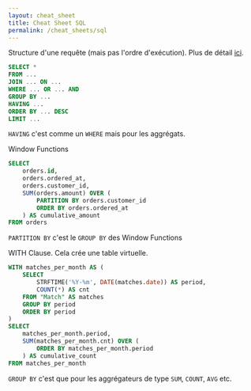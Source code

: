 ```yaml
---
layout: cheat_sheet
title: Cheat Sheet SQL
permalink: /cheat_sheets/sql
---
```


Structure d'une requête (mais pas l'ordre d'exécution). Plus de détail <a href="https://wizardzines.com/zines/sql/" class="underlined" target="_blank">ici</a>.

```SQL
SELECT *
FROM ...
JOIN ... ON ...
WHERE ... OR ... AND
GROUP BY ...
HAVING ...
ORDER BY ... DESC
LIMIT ...
```

`HAVING` c'est comme un `WHERE` mais pour les aggrégats.

Window Functions

```SQL
SELECT
    orders.id,
    orders.ordered_at,
    orders.customer_id,
    SUM(orders.amount) OVER (
        PARTITION BY orders.customer_id
        ORDER BY orders.ordered_at
    ) AS cumulative_amount
FROM orders
```

`PARTITION BY` c'est le `GROUP BY` des Window Functions

WITH Clause. Cela crée une table virtuelle.

```SQL
WITH matches_per_month AS (
    SELECT
        STRFTIME('%Y-%m', DATE(matches.date)) AS period,
        COUNT(*) AS cnt
    FROM "Match" AS matches
    GROUP BY period
    ORDER BY period
)
SELECT
    matches_per_month.period,
    SUM(matches_per_month.cnt) OVER (
        ORDER BY matches_per_month.period
    ) AS cumulative_count
FROM matches_per_month
```

`GROUP BY` c'est que pour les aggrégateurs de type `SUM`, `COUNT`, `AVG` etc.
